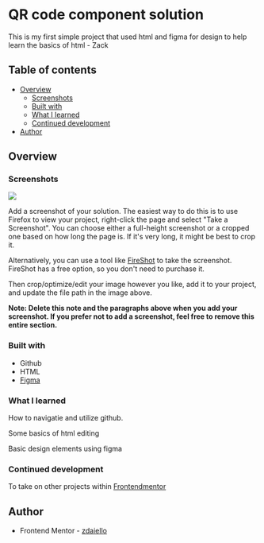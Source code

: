 # QR code component solution

This is my first simple project that used html and figma for design to help learn the basics of html - Zack  

## Table of contents

- [Overview](#overview)
  - [Screenshots](#screenshots)
  - [Built with](#built-with)
  - [What I learned](#what-i-learned)
  - [Continued development](#continued-development)
- [Author](#author)


## Overview

### Screenshots

![](./screenshot.jpg)

Add a screenshot of your solution. The easiest way to do this is to use Firefox to view your project, right-click the page and select "Take a Screenshot". You can choose either a full-height screenshot or a cropped one based on how long the page is. If it's very long, it might be best to crop it.

Alternatively, you can use a tool like [FireShot](https://getfireshot.com/) to take the screenshot. FireShot has a free option, so you don't need to purchase it. 

Then crop/optimize/edit your image however you like, add it to your project, and update the file path in the image above.

**Note: Delete this note and the paragraphs above when you add your screenshot. If you prefer not to add a screenshot, feel free to remove this entire section.**



### Built with

- Github
- HTML
- [Figma](https://www.figma.com/)


### What I learned

How to navigatie and utilize github.

Some basics of html editing

Basic design elements using figma 


### Continued development

To take on other projects within [Frontendmentor](https://www.frontendmentor.io/) 



## Author

- Frontend Mentor - [zdaiello](https://www.frontendmentor.io/profile/zdaiello)



